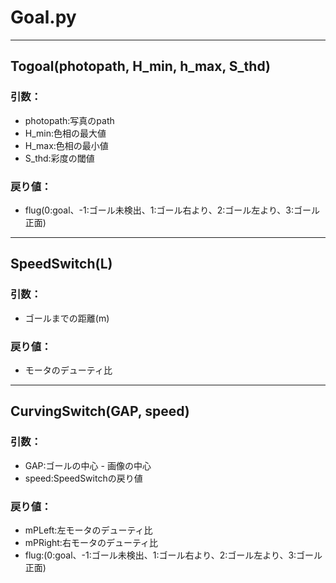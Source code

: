 # Goal.py
---
## Togoal(photopath, H_min, h_max, S_thd)  
### 引数：  
 - photopath:写真のpath  
 - H_min:色相の最大値  
 - H_max:色相の最小値  
 - S_thd:彩度の閾値  
### 戻り値：
 - flug(0:goal、-1:ゴール未検出、1:ゴール右より、2:ゴール左より、3:ゴール正面)
---
## SpeedSwitch(L)
### 引数：
 - ゴールまでの距離(m)  
### 戻り値：
 - モータのデューティ比  
---
## CurvingSwitch(GAP, speed)  
### 引数：
 - GAP:ゴールの中心 - 画像の中心  
 - speed:SpeedSwitchの戻り値  
### 戻り値：  
 - mPLeft:左モータのデューティ比  
 - mPRight:右モータのデューティ比  
 - flug:(0:goal、-1:ゴール未検出、1:ゴール右より、2:ゴール左より、3:ゴール正面)  
